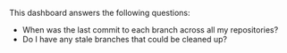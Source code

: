 This dashboard answers the following questions:

- When was the last commit to each branch across all my repositories?
- Do I have any stale branches that could be cleaned up?